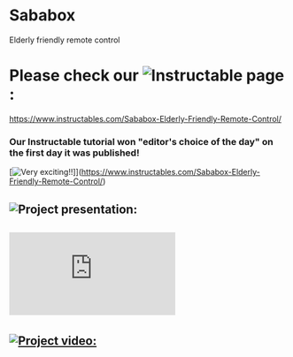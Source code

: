 # Sababox
Elderly friendly remote control

# Please check our ![Instructable page](https://www.instructables.com/Sababox-Elderly-Friendly-Remote-Control/):
https://www.instructables.com/Sababox-Elderly-Friendly-Remote-Control/
### Our Instructable tutorial won "editor's choice of the day" on the first day it was published!
[![Very exciting!!](https://i.imgur.com/zkU0o6T.jpeg)]](https://www.instructables.com/Sababox-Elderly-Friendly-Remote-Control/)


## ![Project presentation:](https://docs.google.com/presentation/d/e/2PACX-1vQCZM_ksgL3oxtfN-BX2qDp6d6x7_tDfaDGxTQo-hp4jPZ5anolrv2KEckDI3gIirKOEnVwMLj-9iG6/pub?start=true&loop=false&delayms=10000)

## ![Project poster:](https://github.com/omer-re/Sababox/blob/main/Sababox%20CRML%20poster.pdf)

## [![Project video:](https://i.imgur.com/aPUgKLl.png)](https://www.youtube.com/watch?v=u9Db-l06_1o)
